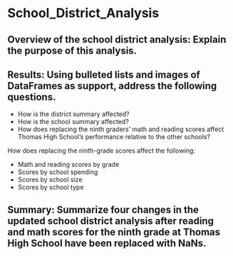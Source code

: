 # School_District_Analysis

## Overview of the school district analysis: Explain the purpose of this analysis.

## Results: Using bulleted lists and images of DataFrames as support, address the following questions.

* How is the district summary affected?
* How is the school summary affected?
* How does replacing the ninth graders’ math and reading scores affect Thomas High School’s performance relative to the other schools?

How does replacing the ninth-grade scores affect the following:
* Math and reading scores by grade
* Scores by school spending
* Scores by school size
* Scores by school type

## Summary: Summarize four changes in the updated school district analysis after reading and math scores for the ninth grade at Thomas High School have been replaced with NaNs.
